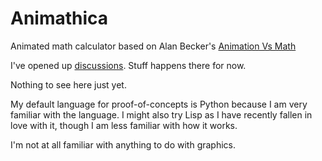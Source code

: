 # Animathica
Animated math calculator based on Alan Becker's [Animation Vs Math](https://www.youtube.com/watch?v=B1J6Ou4q8vE&ab_channel=AlanBecker)

I've opened up [discussions](https://github.com/Augustin007/Animathica/discussions). Stuff happens there for now.

Nothing to see here just yet.

My default language for proof-of-concepts is Python because I am very familiar with the language. I might also try Lisp as I have recently fallen in love with it, though I am less familiar with how it works.

I'm not at all familiar with anything to do with graphics. 
